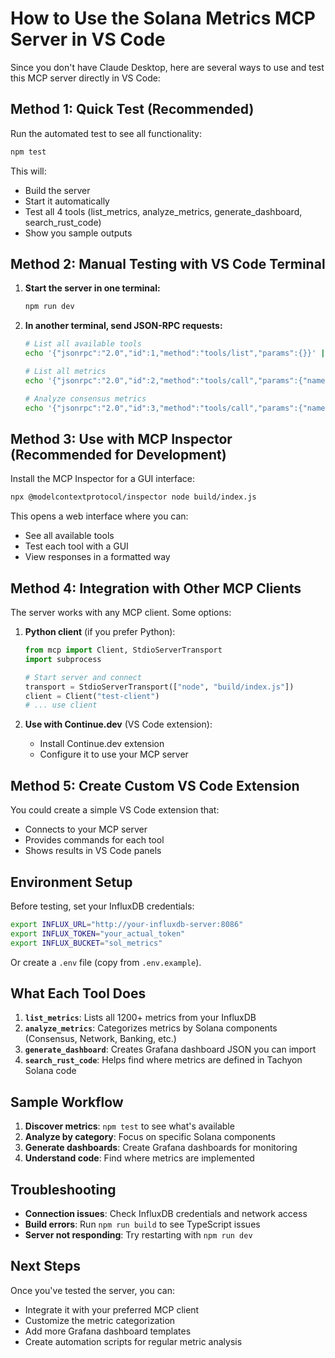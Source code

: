 # How to Use the Solana Metrics MCP Server in VS Code

Since you don't have Claude Desktop, here are several ways to use and test this MCP server directly in VS Code:

## Method 1: Quick Test (Recommended)

Run the automated test to see all functionality:

```bash
npm test
```

This will:
- Build the server
- Start it automatically
- Test all 4 tools (list_metrics, analyze_metrics, generate_dashboard, search_rust_code)
- Show you sample outputs

## Method 2: Manual Testing with VS Code Terminal

1. **Start the server in one terminal:**
   ```bash
   npm run dev
   ```

2. **In another terminal, send JSON-RPC requests:**
   ```bash
   # List all available tools
   echo '{"jsonrpc":"2.0","id":1,"method":"tools/list","params":{}}' | node build/index.js
   
   # List all metrics
   echo '{"jsonrpc":"2.0","id":2,"method":"tools/call","params":{"name":"list_metrics","arguments":{}}}' | node build/index.js
   
   # Analyze consensus metrics
   echo '{"jsonrpc":"2.0","id":3,"method":"tools/call","params":{"name":"analyze_metrics","arguments":{"category":"Consensus"}}}' | node build/index.js
   ```

## Method 3: Use with MCP Inspector (Recommended for Development)

Install the MCP Inspector for a GUI interface:

```bash
npx @modelcontextprotocol/inspector node build/index.js
```

This opens a web interface where you can:
- See all available tools
- Test each tool with a GUI
- View responses in a formatted way

## Method 4: Integration with Other MCP Clients

The server works with any MCP client. Some options:

1. **Python client** (if you prefer Python):
   ```python
   from mcp import Client, StdioServerTransport
   import subprocess
   
   # Start server and connect
   transport = StdioServerTransport(["node", "build/index.js"])
   client = Client("test-client")
   # ... use client
   ```

2. **Use with Continue.dev** (VS Code extension):
   - Install Continue.dev extension
   - Configure it to use your MCP server

## Method 5: Create Custom VS Code Extension

You could create a simple VS Code extension that:
- Connects to your MCP server
- Provides commands for each tool
- Shows results in VS Code panels

## Environment Setup

Before testing, set your InfluxDB credentials:

```bash
export INFLUX_URL="http://your-influxdb-server:8086"
export INFLUX_TOKEN="your_actual_token"
export INFLUX_BUCKET="sol_metrics"
```

Or create a `.env` file (copy from `.env.example`).

## What Each Tool Does

1. **`list_metrics`**: Lists all 1200+ metrics from your InfluxDB
2. **`analyze_metrics`**: Categorizes metrics by Solana components (Consensus, Network, Banking, etc.)
3. **`generate_dashboard`**: Creates Grafana dashboard JSON you can import
4. **`search_rust_code`**: Helps find where metrics are defined in Tachyon Solana code

## Sample Workflow

1. **Discover metrics**: `npm test` to see what's available
2. **Analyze by category**: Focus on specific Solana components
3. **Generate dashboards**: Create Grafana dashboards for monitoring
4. **Understand code**: Find where metrics are implemented

## Troubleshooting

- **Connection issues**: Check InfluxDB credentials and network access
- **Build errors**: Run `npm run build` to see TypeScript issues
- **Server not responding**: Try restarting with `npm run dev`

## Next Steps

Once you've tested the server, you can:
- Integrate it with your preferred MCP client
- Customize the metric categorization
- Add more Grafana dashboard templates
- Create automation scripts for regular metric analysis
